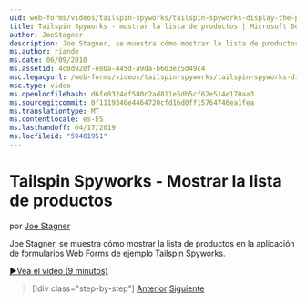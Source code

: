 ```yaml
---
uid: web-forms/videos/tailspin-spyworks/tailspin-spyworks-display-the-product-list
title: Tailspin Spyworks - mostrar la lista de productos | Microsoft Docs
author: JoeStagner
description: Joe Stagner, se muestra cómo mostrar la lista de productos en la aplicación de formularios Web Forms de ejemplo Tailspin Spyworks.
ms.author: riande
ms.date: 06/09/2010
ms.assetid: 4c0d920f-e80a-445d-a9da-b603e25d49c4
msc.legacyurl: /web-forms/videos/tailspin-spyworks/tailspin-spyworks-display-the-product-list
msc.type: video
ms.openlocfilehash: d6fe8324ef580c2ad811e5db5cf62e514e170aa3
ms.sourcegitcommit: 0f1119340e4464720cfd16d0ff15764746ea1fea
ms.translationtype: MT
ms.contentlocale: es-ES
ms.lasthandoff: 04/17/2019
ms.locfileid: "59401951"
---
```

# <a name="tailspin-spyworks---display-the-product-list"></a>Tailspin Spyworks - Mostrar la lista de productos

por [Joe Stagner](https://github.com/JoeStagner)

Joe Stagner, se muestra cómo mostrar la lista de productos en la aplicación de formularios Web Forms de ejemplo Tailspin Spyworks.

[&#9654;Vea el vídeo (9 minutos)](https://channel9.msdn.com/Blogs/ASP-NET-Site-Videos/tailspin-spyworks-display-the-product-list)

> [!div class="step-by-step"]
> [Anterior](tailspin-spyworks-category-menu.md)
> [Siguiente](tailspin-spyworks-display-per-product-details.md)
